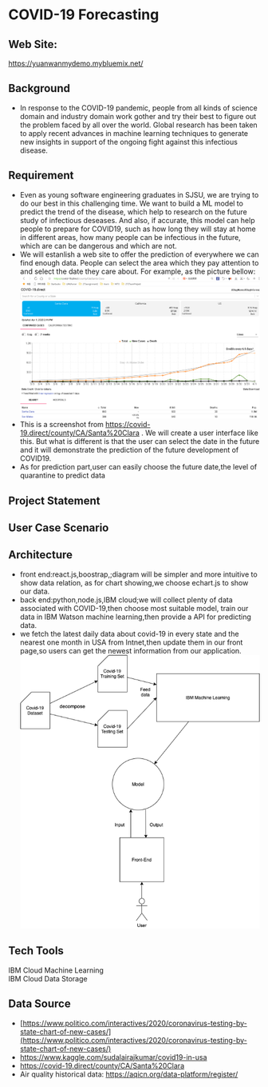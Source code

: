 # COVID-19 Forecasting
## Web Site:
https://yuanwanmydemo.mybluemix.net/

## Background
-	In response to the COVID-19 pandemic, people from all kinds of science domain and industry domain work gother and try their best to figure out the problem faced by all over the world. Global research has been taken to apply recent advances in machine learning techniques to generate new insights in support of the ongoing fight against this infectious disease.

## Requirement
-	Even as young software engineering graduates in SJSU, we are trying to do our best in this challenging time. We want to build a ML model to predict the trend of the disease, which help to research on the future study of infectious deseases. And also, if accurate, this model can help people to prepare for COVID19, such as how long they will stay at home in different areas, how many people can be infectious in the future, which are can be dangerous and which are not. 
-	We will estanlish a web site to offer the prediction of everywhere we can find enough data. People can select the area which they pay attention to and select the date they care about. For example, as the picture bellow:
![Image text](https://github.com/SJSUSpring2020-CMPE272/Covid19Proj/blob/master/pics/SantaClara.png)
-	This is a screenshot from https://covid-19.direct/county/CA/Santa%20Clara  . We will create a user interface like this. But what is different is that the user can select the date in the future and it will demonstrate the prediction of the future development of COVID19.
-	As for prediction part,user can easily choose the future date,the level of quarantine to predict data

## Project Statement

## User Case Scenario

## Architecture
-	front end:react.js,boostrap,;diagram will be simpler and more intuitive to show data relation, as for chart showing,we choose echart.js to show our data.
-	back end:python,node.js,IBM cloud;we will collect plenty of data associated with COVID-19,then choose most suitable model, train our data in IBM Watson machine learning,then provide a API for predicting data.
-  we fetch the latest daily data about covid-19 in every state and the nearest one month in USA from Intnet,then update them in our front page,so users can get the newest information from our application.
![Image text](https://github.com/SJSUSpring2020-CMPE272/Covid19Proj/blob/master/Architecture.png)
## Tech Tools
IBM Cloud Machine Learning  
IBM Cloud Data Storage
## Data Source
- [https://www.politico.com/interactives/2020/coronavirus-testing-by-state-chart-of-new-cases/](https://www.politico.com/interactives/2020/coronavirus-testing-by-state-chart-of-new-cases/)  
- https://www.kaggle.com/sudalairajkumar/covid19-in-usa  
- https://covid-19.direct/county/CA/Santa%20Clara  
- Air quality historical data: https://aqicn.org/data-platform/register/

   
